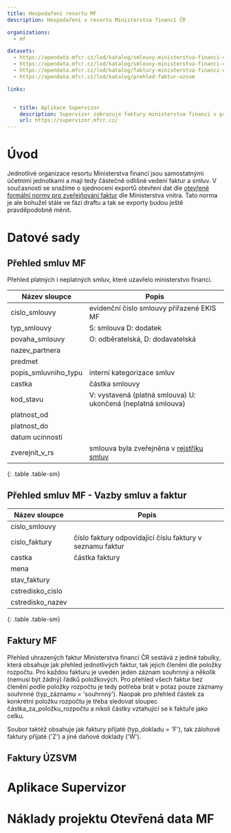 ```yaml
---
title: Hospodaření resortu MF
description: Hospodaření v resortu Ministerstva financí ČR

organizations:
  - mf

datasets:
  - https://opendata.mfcr.cz/lod/katalog/smlouvy-ministerstva-financi-cr-seznam-smluv
  - https://opendata.mfcr.cz/lod/katalog/smlouvy-ministerstva-financi-cr-vazba-na-faktury
  - https://opendata.mfcr.cz/lod/katalog/faktury-ministerstva-financi-cr
  - https://opendata.mfcr.cz/lod/katalog/prehled-faktur-uzsvm

links:


  - title: Aplikace Supervizor
    description: Supervizor zobrazuje faktury ministerstva financí v přehledné rozklikávací vizualizaci
    url: https://supervizor.mfcr.cz/
---
```


# Úvod

Jednotlivé organizace resortu Ministerstva financí jsou samostatnými účetními jednotkami a mají tedy částečně odlišné vedení faktur a smluv. V současnosti se snažíme o sjednocení exportů otevření dat dle [otevřené formální normy pro zveřejňování faktur](https://ofn.gov.cz/faktury/draft) dle Ministerstva vnitra. Tato norma je ale bohužel stále ve fázi draftu a tak se exporty budou ještě pravděpodobně měnit.

# Datové sady

## Přehled smluv MF
Přehled platných i neplatných smluv, které uzavřelo ministerstvo financí.

| Název sloupce        | Popis                                                                |
|----------------------|----------------------------------------------------------------------|
| cislo_smlouvy        | evidenční číslo smlouvy přiřazené EKIS MF                            |
| typ_smlouvy          | S: smlouva D: dodatek                                                |
| povaha_smlouvy       | O: odběratelská, D: dodavatelská                                     |
| nazev_partnera       |                                                                      |
| predmet              |                                                                      |
| popis_smluvniho_typu | interní kategorizace smluv                                           |
| castka               | částka smlouvy                                                       |
| kod_stavu            | V: vystavená (platná smlouva) U: ukončená (neplatná smlouva)         |
| platnost_od          |                                                                      |
| platnost_do          |                                                                      |
| datum ucinnosti      |                                                                      |
| zverejnit_v_rs       | smlouva byla zveřejněna v [rejstříku smluv](https://smlouvy.gov.cz/) |
{: .table .table-sm}

## Přehled smluv MF - Vazby smluv a faktur

| Název sloupce    | Popis                                                     |
|------------------|-----------------------------------------------------------|
| cislo_smlouvy    |                                                           |
| cislo_faktury    | číslo faktury odpovídající číslu faktury v seznamu faktur |
| castka           | částka faktury                                            |
| mena             |                                                           |
| stav_faktury     |                                                           |
| cstredisko_cislo |                                                           |
| cstredisko_nazev |                                                           |
{: .table .table-sm}



## Faktury MF
Přehled uhrazených faktur Ministerstva financí ČR sestává z jediné tabulky, která obsahuje jak přehled jednotlivých faktur, tak jejich členění dle položky rozpočtu. Pro každou fakturu je uveden jeden záznam souhrnný a několik (nemusí být žádný) řádků položkových. Pro přehled všech faktur bez členění podle položky rozpočtu je tedy potřeba brát v potaz pouze záznamy souhrnné (typ_záznamu = 'souhrnný'). Naopak pro přehled částek za konkrétní položku rozpočtu je třeba sledovat sloupec částka_za_položku_rozpočtu a nikoli částky vztahující se k faktuře jako celku.

Soubor taktéž obsahuje jak faktury přijaté (typ_dokladu = 'F'), tak zálohové faktury přijaté ('Z') a jiné daňové doklady ('W').

## Faktury ÚZSVM

# Aplikace Supervizor

# Náklady projektu Otevřená data MF